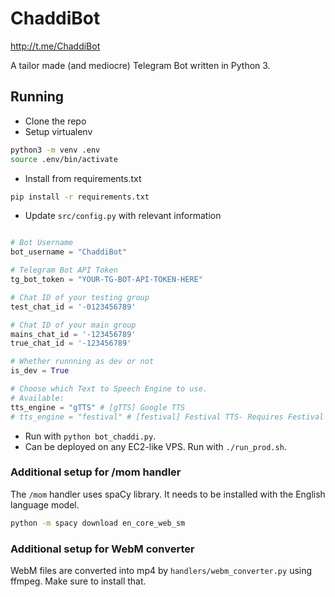 # ChaddiBot
http://t.me/ChaddiBot

A tailor made (and mediocre) Telegram Bot written in Python 3.

## Running

* Clone the repo
* Setup virtualenv

```bash
python3 -m venv .env
source .env/bin/activate
```

* Install from requirements.txt
```bash
pip install -r requirements.txt
```
* Update `src/config.py` with relevant information
 
```python

# Bot Username
bot_username = "ChaddiBot"

# Telegram Bot API Token
tg_bot_token = "YOUR-TG-BOT-API-TOKEN-HERE"

# Chat ID of your testing group
test_chat_id = '-0123456789'

# Chat ID of your main group
mains_chat_id = '-123456789'
true_chat_id = '-123456789'

# Whether runnning as dev or not
is_dev = True

# Choose which Text to Speech Engine to use.
# Available:
tts_engine = "gTTS" # [gTTS] Google TTS
# tts_engine = "festival" # [festival] Festival TTS- Requires Festival TTS installed.
```

* Run with `python bot_chaddi.py`.
* Can be deployed on any EC2-like VPS. Run with `./run_prod.sh`.

### Additional setup for /mom handler

The `/mom` handler uses spaCy library. It needs to be installed with the English language model.

```bash 
python -m spacy download en_core_web_sm
```

### Additional setup for WebM converter

WebM files are converted into mp4 by `handlers/webm_converter.py` using ffmpeg. Make sure to install that. 